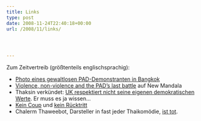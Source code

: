 ```yaml
---
title: Links
type: post
date: 2008-11-24T22:40:18+00:00
url: /2008/11/links/




---
```

Zum Zeitvertreib (größtenteils englischsprachig):

  * [Photo eines gewaltlosen <span class="caps">PAD</span>-Demonstranten in Bangkok][1]
  * [Violence, non-violence and the <span class="caps">PAD</span>&rsquo;s last battle][2] auf New Mandala
  * Thaksin verkündet: [UK respektiert nicht seine eigenen demokratischen Werte][3]. Er muss es ja wissen...
  * [Kein Coup][4] und [kein Rücktritt][5]
  * Chalerm Thaweebot, Darsteller in fast jeder Thaikomödie, [ist tot][6].

 [1]: http://www.telegraph.co.uk/news/picturegalleries/picturesoftheday/3511224/Pictures-of-the-day-24-November-2008.html?image=14
 [2]: http://rspas.anu.edu.au/rmap/newmandala/2008/11/25/violence-non-violence-and-the-pads-last-battle/
 [3]: http://www.nationmultimedia.com/topstory/read.php?newsid=30089310
 [4]: http://nationmultimedia.com/2008/11/25/politics/politics_30089364.php
 [5]: http://nationmultimedia.com/2008/11/25/politics/politics_30089383.php
 [6]: http://www.nationmultimedia.com/breakingnews/read.php?newsid=30089232
